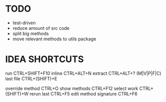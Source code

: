 TODO
====
- test-driven
- reduce amount of src code
- split big methods
- move relevant methods to utils package    
    
IDEA SHORTCUTS
==============
run CTRL+SHIFT+F10
inline CTRL+ALT+N
extract CTRL+ALT+? (M|V|P|F|C)
last file CTRL+(SHIFT)+E

override method CTRL+O
show methods CTRL+F12
select work CTRL+(SHIFT)+W
rerun last CTRL+F5
edit method signature CTRL+F6